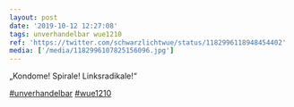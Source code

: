 ```yaml
---
layout: post
date: '2019-10-12 12:27:08'
tags: unverhandelbar wue1210
ref: 'https://twitter.com/schwarzlichtwue/status/1182996118948454402'
media: ['/media/1182996107825156096.jpg']
---
```

„Kondome! Spirale! Linksradikale!“

[#unverhandelbar](/t/unverhandelbar) [#wue1210](/t/wue1210) 